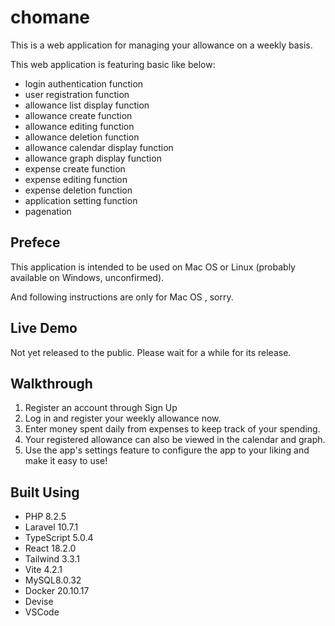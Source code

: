# chomane

This is a web application for managing your allowance on a weekly basis.

This web application is featuring basic like below:

* login authentication function
* user registration function
* allowance list display function
* allowance create function
* allowance editing function
* allowance deletion function
* allowance calendar display function
* allowance graph display function
* expense create function
* expense editing function
* expense deletion function
* application setting function
* pagenation

## Prefece

This application is intended to be used on Mac OS  or Linux (probably available on Windows, unconfirmed).

And following instructions are only for Mac OS , sorry.

## Live Demo
Not yet released to the public.  Please wait for a while for its release.

## Walkthrough
1. Register an account through Sign Up
2. Log in and register your weekly allowance now.
3. Enter money spent daily from expenses to keep track of your spending.
4. Your registered allowance can also be viewed in the calendar and graph.
5. Use the app's settings feature to configure the app to your liking and make it easy to use!

## Built Using
* PHP 8.2.5
* Laravel 10.7.1
* TypeScript 5.0.4
* React 18.2.0
* Tailwind 3.3.1
* Vite 4.2.1
* MySQL8.0.32
* Docker 20.10.17
* Devise
* VSCode
